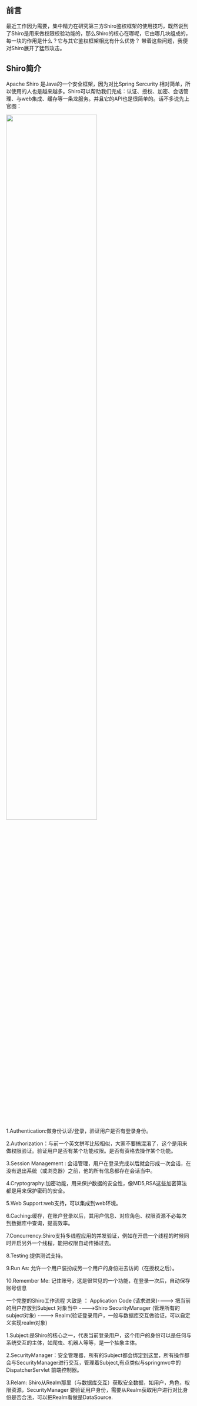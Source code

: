##  **前言** 

 最近工作因为需要，集中精力在研究第三方Shiro鉴权框架的使用技巧，既然说到了Shiro是用来做权限校验功能的，那么Shiro的核心在哪呢，它由哪几块组成的，每一块的作用是什么？它与其它鉴权框架相比有什么优势？ 带着这些问题，我便对Shiro展开了猛烈攻击。 



##  Shiro简介

 Apache Shiro 是Java的一个安全框架，因为对比Spring Sercurity 相对简单，所以使用的人也是越来越多。Shiro可以帮助我们完成：认证、授权、加密、会话管理、与web集成、缓存等一条龙服务。并且它的API也是很简单的。话不多说先上官图： 


<img src="https://github.com/qq1371189713/Builder_Walle/blob/master/images/shiro1.png" width="70%">


1.Authentication:做身份认证/登录，验证用户是否有登录身份。

2.Authorization：与前一个英文拼写比较相似，大家不要搞混淆了，这个是用来做权限验证。验证用户是否有某个功能权限。是否有资格去操作某个功能。

3.Session Management : 会话管理，用户在登录完成以后就会形成一次会话，在没有退出系统（或浏览器）之前，他的所有信息都存在会话当中。

4.Cryptography:加密功能，用来保护数据的安全性，像MD5,RSA这些加密算法都是用来保护密码的安全。

5.Web Support:web支持，可以集成到web环境。

6.Caching:缓存，在账户登录以后，其用户信息、对应角色、权限资源不必每次到数据库中查询，提高效率。

7.Concurrency:Shiro支持多线程应用的并发验证，例如在开启一个线程的时候同时开启另外一个线程，能把权限自动传播过去。

8.Testing:提供测试支持。

9.Run As: 允许一个用户装扮成另一个用户的身份进去访问（在授权之后）。

10.Remember Me: 记住账号，这是很常见的一个功能，在登录一次后，自动保存账号信息

一个完整的Shiro工作流程 大致是 ：  Application Code   (请求进来)---->  把当前的用户存放到Subject 对象当中 ---->Shiro SecurityManager (管理所有的subject对象)   ----> Realm(验证登录用户，一般与数据库交互做验证，可以自定义实现realm对象)  

1.Subject:是Shiro的核心之一，代表当前登录用户，这个用户的身份可以是任何与系统交互的主体，如爬虫、机器人等等，是一个抽象主体。

2.SecurityManager：安全管理器，所有的Subject都会绑定到这里，所有操作都会与SecurityManager进行交互，管理着Subject,有点类似与springmvc中的DispatcherServlet 前端控制器。

3.Relam: Shiro从Realm那里（与数据库交互）获取安全数据，如用户，角色，权限资源，SecurityManager 要验证用户身份，需要从Realm获取用户进行对比身份是否合法，可以把Realm看做是DataSource.
